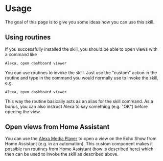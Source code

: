 # Usage

The goal of this page is to give you some ideas how you can use this skill.

## Using routines

If you successfully installed the skill, you should be able to open views with a command like

```html
Alexa, open dashboard viewer
```

You can use routines to invoke the skill. Just use the "custom" action in the routine and type in the command you would normally use to invoke the skill, e.g.

```html
Alexa, open dashboard viewer
```

This way the routine basically acts as an alias for the skill command. As a bonus, you can also instruct Alexa to say something (e.g. "OK") before opening the view.

## Open views from Home Assistant

You can use the [Alexa Media Player](https://github.com/custom-components/alexa_media_player) to open a view on the Echo Show from Home Assistant (e.g. in an automation). This custom component makes it possible run routines from Home Assistant (how is described [here](https://github.com/custom-components/alexa_media_player/wiki#alexa-routines)) which then can be used to invoke the skill as described above.
